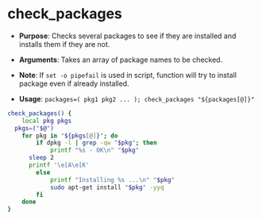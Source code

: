 # check_packages

- **Purpose**: Checks several packages to see if they are installed and installs them if they are not.

- **Arguments**: Takes an array of package names to be checked.

- **Note**: If `set -o pipefail` is used in script, function will try to install package even if already installed.

- **Usage**: `packages=( pkg1 pkg2 ... ); check_packages "${packages[@]}"`

```bash
check_packages() {
	local pkg pkgs
  pkgs=("$@")
	for pkg in "${pkgs[@]}"; do
		if dpkg -l | grep -qw "$pkg"; then
			printf "%s - OK\n" "$pkg"
      sleep 2
      printf '\e[A\e[K'
		else
			printf "Installing %s ...\n" "$pkg"
			sudo apt-get install "$pkg" -yyq
		fi
	done
}
```
